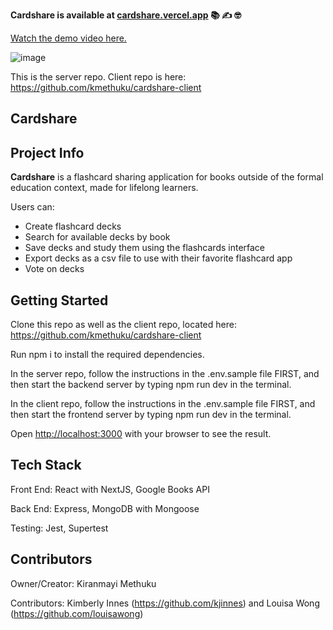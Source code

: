 **Cardshare is available at [cardshare.vercel.app](https://cardshare.vercel.app) 📚 ✍ 🤓**

[Watch the demo video here.](https://youtu.be/ZjXqT6X9KGs)

![image](https://user-images.githubusercontent.com/74379281/123908819-f3fa7d00-d92c-11eb-8edf-ecaf13ccf18b.png)

This is the server repo. Client repo is here: https://github.com/kmethuku/cardshare-client

## Cardshare

## Project Info

**Cardshare** is a flashcard sharing application for books outside of the formal education context, made for lifelong learners.

Users can: 
  * Create flashcard decks
  * Search for available decks by book
  * Save decks and study them using the flashcards interface
  * Export decks as a csv file to use with their favorite flashcard app
  * Vote on decks

## Getting Started

Clone this repo as well as the client repo, located here: https://github.com/kmethuku/cardshare-client

Run npm i to install the required dependencies.

In the server repo, follow the instructions in the .env.sample file FIRST, and then start the backend server by typing npm run dev in the terminal.

In the client repo, follow the instructions in the .env.sample file FIRST, and then start the frontend server by typing npm run dev in the terminal.

Open [http://localhost:3000](http://localhost:3000) with your browser to see the result.

## Tech Stack

Front End: React with NextJS, Google Books API

Back End: Express, MongoDB with Mongoose

Testing: Jest, Supertest

## Contributors

Owner/Creator: Kiranmayi Methuku

Contributors: Kimberly Innes (https://github.com/kjinnes) and Louisa Wong (https://github.com/louisawong)
